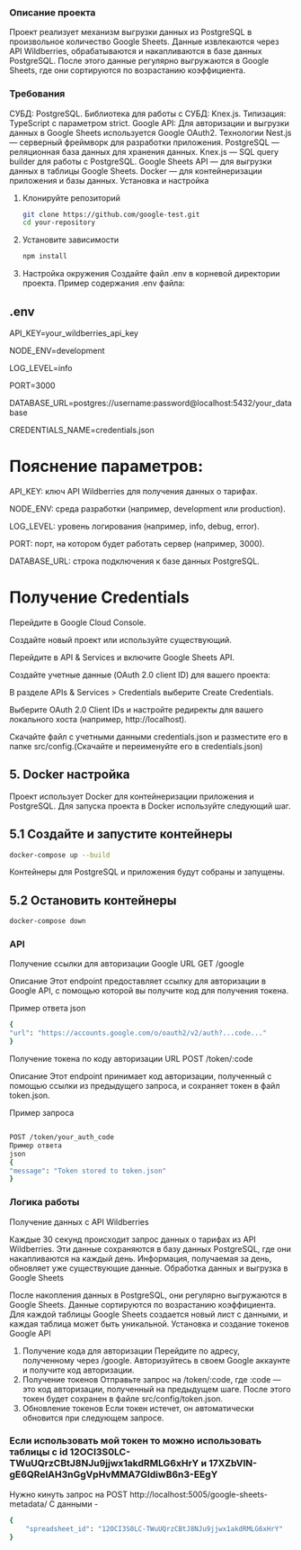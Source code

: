 ### Описание проекта

Проект реализует механизм выгрузки данных из PostgreSQL в произвольное количество Google Sheets. Данные извлекаются через API Wildberries, обрабатываются и накапливаются в базе данных PostgreSQL. После этого данные регулярно выгружаются в Google Sheets, где они сортируются по возрастанию коэффициента.

### Требования

СУБД: PostgreSQL.
Библиотека для работы с СУБД: Knex.js.
Типизация: TypeScript с параметром strict.
Google API: Для авторизации и выгрузки данных в Google Sheets используется Google OAuth2.
Технологии
Nest.js — серверный фреймворк для разработки приложения.
PostgreSQL — реляционная база данных для хранения данных.
Knex.js — SQL query builder для работы с PostgreSQL.
Google Sheets API — для выгрузки данных в таблицы Google Sheets.
Docker — для контейнеризации приложения и базы данных.
Установка и настройка

1. Клонируйте репозиторий
   ```bash
   git clone https://github.com/google-test.git
   cd your-repository
   ```
2. Установите зависимости
   ```bash
   npm install
   ```
3. Настройка окружения
   Создайте файл .env в корневой директории проекта. Пример содержания .env файла:

## .env

API_KEY=your_wildberries_api_key

NODE_ENV=development

LOG_LEVEL=info

PORT=3000

DATABASE_URL=postgres://username:password@localhost:5432/your_database

CREDENTIALS_NAME=credentials.json

# Пояснение параметров:

API_KEY: ключ API Wildberries для получения данных о тарифах.

NODE_ENV: среда разработки (например, development или production).

LOG_LEVEL: уровень логирования (например, info, debug, error).

PORT: порт, на котором будет работать сервер (например, 3000).

DATABASE_URL: строка подключения к базе данных PostgreSQL.

# Получение Credentials
Перейдите в Google Cloud Console.

Создайте новый проект или используйте существующий.

Перейдите в API & Services и включите Google Sheets API.

Создайте учетные данные (OAuth 2.0 client ID) для вашего проекта:

В разделе APIs & Services > Credentials выберите Create Credentials.

Выберите OAuth 2.0 Client IDs и настройте редиректы для вашего локального хоста (например, http://localhost).

Скачайте файл с учетными данными credentials.json и разместите его в папке src/config.(Скачайте и переименуйте его в credentials.json)

## 5. Docker настройка

Проект использует Docker для контейнеризации приложения и PostgreSQL. Для запуска проекта в Docker используйте следующий шаг.

## 5.1 Создайте и запустите контейнеры

```bash
docker-compose up --build
```

Контейнеры для PostgreSQL и приложения будут собраны и запущены.

## 5.2 Остановить контейнеры

```bash
docker-compose down
```

### API

Получение ссылки для авторизации Google
URL
GET /google

Описание
Этот endpoint предоставляет ссылку для авторизации в Google API, с помощью которой вы получите код для получения токена.

Пример ответа
json

```bash
{
"url": "https://accounts.google.com/o/oauth2/v2/auth?...code..."
}
```

Получение токена по коду авторизации
URL
POST /token/:code

Описание
Этот endpoint принимает код авторизации, полученный с помощью ссылки из предыдущего запроса, и сохраняет токен в файл token.json.

Пример запроса

```bash

POST /token/your_auth_code
Пример ответа
json
{
"message": "Token stored to token.json"
}
```

### Логика работы

Получение данных с API Wildberries

Каждые 30 секунд происходит запрос данных о тарифах из API Wildberries.
Эти данные сохраняются в базу данных PostgreSQL, где они накапливаются на каждый день.
Информация, получаемая за день, обновляет уже существующие данные.
Обработка данных и выгрузка в Google Sheets

После накопления данных в PostgreSQL, они регулярно выгружаются в Google Sheets.
Данные сортируются по возрастанию коэффициента.
Для каждой таблицы Google Sheets создается новый лист с данными, и каждая таблица может быть уникальной.
Установка и создание токенов Google API

1. Получение кода для авторизации
   Перейдите по адресу, полученному через /google.
   Авторизуйтесь в своем Google аккаунте и получите код авторизации.
2. Получение токенов
   Отправьте запрос на /token/:code, где :code — это код авторизации, полученный на предыдущем шаге.
   После этого токен будет сохранен в файле src/config/token.json.
3. Обновление токенов
   Если токен истечет, он автоматически обновится при следующем запросе.

### Если использовать мой токен то можно использовать таблицы с id 12OCI3S0LC-TWuUQrzCBtJ8NJu9jjwx1akdRMLG6xHrY и 17XZbVIN-gE6QReIAH3nGgVpHvMMA7GIdiwB6n3-EEgY

Нужно кинуть запрос на POST http://localhost:5005/google-sheets-metadata/
С данными - 
```bash
{
    "spreadsheet_id": "12OCI3S0LC-TWuUQrzCBtJ8NJu9jjwx1akdRMLG6xHrY"
}
```
